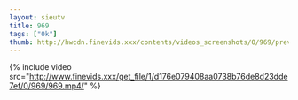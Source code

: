 ```yaml
--- 
layout: sieutv
title: 969
tags: ["0k"]
thumb: http://hwcdn.finevids.xxx/contents/videos_screenshots/0/969/preview.mp4.jpg
---
```

{% include video src="http://www.finevids.xxx/get_file/1/d176e079408aa0738b76de8d23dde7ef/0/969/969.mp4/" %} 

